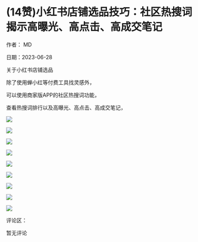 
# (14赞)小红书店铺选品技巧：社区热搜词揭示高曝光、高点击、高成交笔记

作者： MD

日期：2023-06-28

关于小红书店铺选品

除了使用蝉小红等付费工具找灵感外，

可以使用商家版APP的社区热搜词功能，

查看热搜词排行以及高曝光、高点击、高成交笔记，

 

 

![](img/xhs-baokuan_2110.png)

 

 

![](img/xhs-baokuan_2115.png)

 

 

![](img/xhs-baokuan_2120.png)

 

 

![](img/xhs-baokuan_2125.png)

 

 

![](img/xhs-baokuan_2130.png)

 

 

![](img/xhs-baokuan_2135.png)

 

 

![](img/xhs-baokuan_2140.png)

 

 

![](img/xhs-baokuan_2145.png)

 

 

![](img/xhs-baokuan_2150.png)

评论区：

暂无评论
